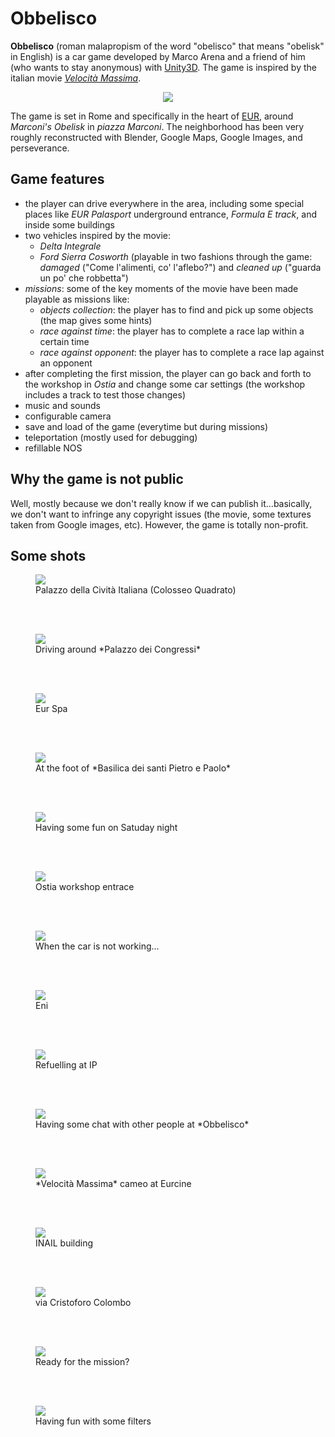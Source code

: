 # Obbelisco

**Obbelisco** (roman malapropism of the word "obelisco" that means "obelisk" in English) is a car game developed by Marco Arena and a friend of him (who wants to stay anonymous) with [Unity3D](https://unity.com/). The game is inspired by the italian movie [*Velocità Massima*](https://it.wikipedia.org/wiki/Velocit%C3%A0_massima_(film)).

<center>
<img src="/pics/home-screen.gif">
</center>

The game is set in Rome and specifically in the heart of [EUR](https://it.wikipedia.org/wiki/Europa_(Roma)), around *Marconi's Obelisk* in *piazza Marconi*. The neighborhood has been very roughly reconstructed with Blender, Google Maps, Google Images, and perseverance.

## Game features

-  the player can drive everywhere in the area, including some special places like *EUR Palasport* underground entrance, *Formula E track*, and inside some buildings
-  two vehicles inspired by the movie:
   - *Delta Integrale*
   - *Ford Sierra Cosworth* (playable in two fashions through the game: *damaged* ("Come l'alimenti, co' l'aflebo?") and *cleaned up* ("guarda un po' che robbetta")
-  *missions*: some of the key moments of the movie have been made playable as missions like:
   - *objects collection*: the player has to find and pick up some objects (the map gives some hints)
   - *race against time*: the player has to complete a race lap within a certain time
   - *race against opponent*: the player has to complete a race lap against an opponent
- after completing the first mission, the player can go back and forth to the workshop in *Ostia* and change some car settings (the workshop includes a track to test those changes)
- music and sounds
- configurable camera
- save and load of the game (everytime but during missions)
- teleportation (mostly used for debugging)
- refillable NOS

## Why the game is not public

Well, mostly because we don't really know if we can publish it...basically, we don't want to infringe any copyright issues (the movie, some textures taken from Google images, etc). However, the game is totally non-profit.

## Some shots

<figure>
<img src="/pics/quadrato.png">
  <figcaption>Palazzo della Cività Italiana (Colosseo Quadrato)<figcaption>
</figure>
    
</br></br>

<figure>
<img src="/pics/congressi.jpg">
  <figcaption>Driving around *Palazzo dei Congressi*</figcaption>
</figure>

</br></br>

<figure>
<img src="/pics/eur-spa.png">
  <figcaption>Eur Spa</figcaption>
</figure>

</br></br>

<figure>
<img src="/pics/ss-pp.jpg">
  <figcaption>At the foot of *Basilica dei santi Pietro e Paolo*</figcaption>
</figure>

</br></br>

<figure>
<img src="/pics/terrazze.png">
  <figcaption>Having some fun on Satuday night</figcaption>
</figure>

</br></br>

<figure>
<img src="/pics/ostia.png">
  <figcaption>Ostia workshop entrace</figcaption>
</figure>

</br></br>

<figure>
<img src="/pics/metro-palasport.png">
  <figcaption>When the car is not working...</figcaption>
</figure>

</br></br>

<figure>
<img src="/pics/eni.png">
  <figcaption>Eni</figcaption>
</figure>

</br></br>

<figure>
<img src="/pics/ip.png">
  <figcaption>Refuelling at IP</figcaption>
</figure>

</br></br>

<figure>
<img src="/pics/others.png">
  <figcaption>Having some chat with other people at *Obbelisco*</figcaption>
</figure>

</br></br>

<figure>
<img src="/pics/eurcine.png">
  <figcaption>*Velocità Massima* cameo at Eurcine</figcaption>
</figure>

</br></br>

<figure>
<img src="/pics/inail.png">
  <figcaption>INAIL building</figcaption>
</figure>

</br></br>

<figure>
<img src="/pics/ina.png">
  <figcaption>via Cristoforo Colombo</figcaption>
</figure>

</br></br>

<figure>
<img src="/pics/mission-1.png">
  <figcaption>Ready for the mission?</figcaption>
</figure>

</br></br>

<figure>
<img src="/pics/art-shot.jpg">
  <figcaption>Having fun with some filters</figcaption>
</figure>

